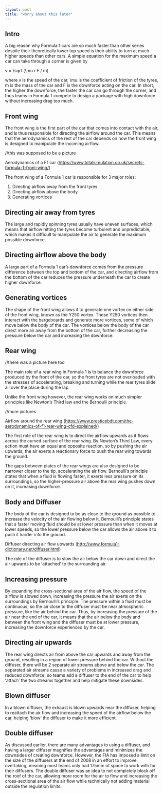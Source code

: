 ```yaml
---
layout: post
title: "worry about this later"
---
```



## Intro
A big reason why Formula 1 cars are so much faster than other series despite their theoretically lower top speed is their ability to turn at much higher speeds than other cars.
A simple equation for the maximum speed a car can take through a corner is given by 
 
v = \sqrt (\mu r F / m)
 
where v is the speed of the car, \mu is the coefficient of friction of the tyres, m is the mass of the car and F is the downforce acting on the car. 
In short, the higher the downforce, the faster the car can go through the corner, and thus teams in Formula 1 compete to design a package with high downforce without increasing drag too much.

## Front wing

The front wing is the first part of the car that comes into contact with the air, and is thus responsible for directing the airflow around the car. This means that the aerodynamics of the rest of the car depends on how the front wing is designed to manipulate the incoming airflow.

//this was supposed to be a picture

Aerodynamics of a F1 car (https://www.totalsimulation.co.uk/secrets-formula-1-front-wing/)
 
The front wing of a Formula 1 car is responsible for 3 major roles:
1. Directing airflow away from the front tyres
2. Directing airflow above the body
3. Generating vortices 
 
## Directing air away from tyres
The large and rapidly spinning tyres usually have uneven surfaces, which means that airflow hitting the tyres become turbulent and unpredictable, which makes it difficult to manipulate the air to generate the maximum possible downforce.
 
## Directing airflow above the body
A large part of a Formula 1 car’s downforce comes from the pressure difference between the top and bottom of the car, and directing airflow from the bottom of the car reduces the pressure underneath the car to create higher downforce.
 
## Generating vortices
The shape of the front wing allows it to generate one vortex on either side of the front wing, known as the Y250 vortex. These Y250 vortices then interact with the bargeboards and generate more vortices, some of which move below the body of the car. The vortices below the body of the car direct more air away from the bottom of the car, further decreasing the pressure below the car and increasing the downforce.

## Rear wing

//there was a picture here too
 
The main role of a rear wing in Formula 1 is to balance the downforce produced by the front of the car, so the front tyres are not overloaded with the stresses of accelerating, breaking and turning while the rear tyres slide all over the place during the lap. 
 
Unlike the front wing however, the rear wing works on much simpler principles like Newton’s Third law and the Bernoulli principle. 

//more pictures
 
Airflow around the rear wing (https://www.presticebdt.com/the-aerodynamics-of-f1-rear-wing-cfd-explained/)
 
The first role of the rear wing is to direct the airflow upwards as it flows across the curved surface of the rear wing. By Newton’s Third Law, every action must have an equal and opposite reaction, so by pushing the air upwards, the air exerts a reactionary force to push the rear wing towards the ground.
 
The gaps between plates of the rear wings are also designed to be narrower closer to the tip, accelerating the air flow. Bernoulli’s principle states that when a fluid is flowing faster, it exerts less pressure on its surroundings, so the higher-pressure air above the rear wing pushes down on it, increasing downforce.
 
## Body and Diffuser 

The body of the car is designed to be as close to the ground as possible to increase the velocity of the air flowing below it. Bernoulli’s principle states that a faster moving fluid should be at lower pressure than when it moves at lower speeds, so the lower pressure below the car allows the air above it to push it harder into the ground. 
 
Diffuser directing air flow upwards (http://www.formula1-dictionary.net/diffuser.html)
 
The role of the diffuser is to slow the air below the car down and direct the air upwards to be ‘attached’ to the surrounding air.
 
## Increasing pressure

By expanding the cross-sectional area of the air flow, the speed of the airflow is slowed down, increasing the pressure the air exerts on the surroundings by Bernoulli’s principle. The pressure within a fluid must be continuous, so the air close to the diffuser must be near atmospheric pressure, like the air behind the car. Thus, by increasing the pressure of the air near the end of the car, it means that the air below the body and between the front wing and the diffuser must be at lower pressure, increasing the downforce experienced by the car. 
 
## Directing air upwards

The rear wing directs air from above the car upwards and away from the ground, resulting in a region of lower pressure behind the car. Without the diffuser, there will be 2 separate air streams above and below the car. The separated air streams cause a variety of problems in increased drag and reduced downforce, so teams add a diffuser to the end of the car to help ‘attach’ the two streams together and help mitigate these downsides.
 
## Blown diffuser

In a blown diffuser, the exhaust is blown upwards near the diffuser, helping to reattach the air flow and increasing the speed of the airflow below the car, helping ‘blow’ the diffuser to make it more efficient.
 
## Double diffuser

As discussed earlier, there are many advantages to using a diffuser, and having a larger diffuser magnifies the advantages and minimizes the downsides of creating downforce. However, the FIA has imposed a limit on the size of the diffusers at the end of 2008 in an effort to improve overtaking, meaning most teams only had 175mm of space to work with for their diffusers. The double diffuser was an idea to not completely block off the roof of the car, allowing more room for the air to flow and increasing the cross-sectional area of the air flow while technically not adding material outside the regulation limits.
 

